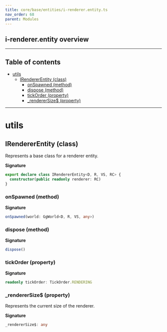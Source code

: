 ```yaml
---
title: core/base/entities/i-renderer.entity.ts
nav_order: 68
parent: Modules
---
```


## i-renderer.entity overview

---

<h2 class="text-delta">Table of contents</h2>

- [utils](#utils)
  - [IRendererEntity (class)](#irendererentity-class)
    - [onSpawned (method)](#onspawned-method)
    - [dispose (method)](#dispose-method)
    - [tickOrder (property)](#tickorder-property)
    - [\_rendererSize$ (property)](#_renderersize-property)

---

# utils

## IRendererEntity (class)

Represents a base class for a renderer entity.

**Signature**

```ts
export declare class IRendererEntity<D, R, VS, RC> {
  constructor(public readonly renderer: RC)
}
```

### onSpawned (method)

**Signature**

```ts
onSpawned(world: GgWorld<D, R, VS, any>)
```

### dispose (method)

**Signature**

```ts
dispose()
```

### tickOrder (property)

**Signature**

```ts
readonly tickOrder: TickOrder.RENDERING
```

### \_rendererSize$ (property)

Represents the current size of the renderer.

**Signature**

```ts
_rendererSize$: any
```
